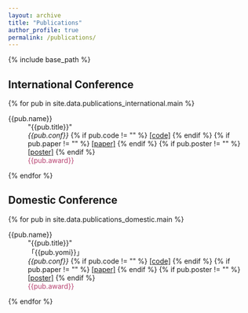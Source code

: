 ```yaml
---
layout: archive
title: "Publications"
author_profile: true
permalink: /publications/
---
```


{% include base_path %}

## International Conference

{% for pub in site.data.publications_international.main %}
<p style="margin-left: 40px; text-indent: -40px;">
{{pub.name}} <br>
"{{pub.title}}" <br>
<em>{{pub.conf}} </em>
{% if pub.code != "" %}
<a href="{{pub.code}}">[code]</a>
{% endif %}
{% if pub.paper != "" %}
<a href="{{pub.paper}}">[paper]</a>
{% endif %}
{% if pub.poster != "" %}
<a href="{{pub.poster}}">[poster]</a>
{% endif %}
<span style="color: #b74170;"><br>{{pub.award}}</span>
</p>
{% endfor %}


## Domestic Conference

{% for pub in site.data.publications_domestic.main %}
<p style="margin-left: 40px; text-indent: -40px;">
{{pub.name}} <br>
"{{pub.title}}" <br>
「{{pub.yomi}}」 <br>
<em>{{pub.conf}} </em>
{% if pub.code != "" %}
<a href="{{pub.code}}">[code]</a>
{% endif %}
{% if pub.paper != "" %}
<a href="{{pub.paper}}">[paper]</a>
{% endif %}
{% if pub.poster != "" %}
<a href="{{pub.poster}}">[poster]</a>
{% endif %}
<span style="color: #b74170;"><br>{{pub.award}}</span>
</p>
{% endfor %}

